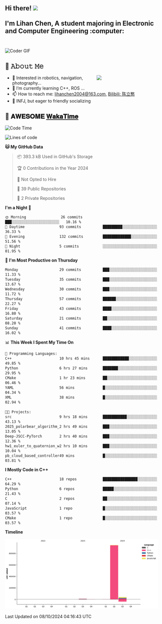 <h2 align="left">
 <abc>
  <br>Hi there! <img src="https://user-images.githubusercontent.com/42378118/110234147-e3259600-7f4e-11eb-95be-0c4047144dea.gif" width="30"><br>
  <br> I'm Lihan Chen, A student majoring in Electronic and Computer Engineering :computer:<br>
  <br>
 </abc>
</h2>

<img align="center" src="https://media.giphy.com/media/SWoSkN6DxTszqIKEqv/giphy.gif" alt="Coder GIF" width="500">

## :book: 𝙰𝚋𝚘𝚞𝚝 𝙼𝚎

<img align="right" width="40%" src="https://github-readme-stats.vercel.app/api?username=LihanChen2004&show_icons=true&icon_color=CE1D2D&text_color=718096&bg_color=ffffff&hide_title=true" />

- 🌟 Interested in robotics, navigation, photography...
- 🌱 I’m currently learning C++, ROS ... 
- 📫 How to reach me: lihanchen2004@163.com, [Bilibili: 陈立憨](https://space.bilibili.com/170786212)
- 👯 INFJ, but eager to friendly socializing

## 📜 𝐀𝐖𝐄𝐒𝐎𝐌𝐄 [𝐖𝐚𝐤𝐚𝐓𝐢𝐦𝐞](https://github.com/anmol098/waka-readme-stats)

<!--START_SECTION:waka-->
![Code Time](http://img.shields.io/badge/Code%20Time-236%20hrs%208%20mins-blue)

![Lines of code](https://img.shields.io/badge/From%20Hello%20World%20I%27ve%20Written-998.4%20thousand%20lines%20of%20code-blue)

**🐱 My GitHub Data** 

> 📦 393.3 kB Used in GitHub's Storage 
 > 
> 🏆 0 Contributions in the Year 2024
 > 
> 🚫 Not Opted to Hire
 > 
> 📜 39 Public Repositories 
 > 
> 🔑 2 Private Repositories 
 > 
**I'm a Night 🦉** 

```text
🌞 Morning                26 commits          ███░░░░░░░░░░░░░░░░░░░░░░   10.16 % 
🌆 Daytime                93 commits          █████████░░░░░░░░░░░░░░░░   36.33 % 
🌃 Evening                132 commits         █████████████░░░░░░░░░░░░   51.56 % 
🌙 Night                  5 commits           ░░░░░░░░░░░░░░░░░░░░░░░░░   01.95 % 
```
📅 **I'm Most Productive on Thursday** 

```text
Monday                   29 commits          ███░░░░░░░░░░░░░░░░░░░░░░   11.33 % 
Tuesday                  35 commits          ███░░░░░░░░░░░░░░░░░░░░░░   13.67 % 
Wednesday                30 commits          ███░░░░░░░░░░░░░░░░░░░░░░   11.72 % 
Thursday                 57 commits          ██████░░░░░░░░░░░░░░░░░░░   22.27 % 
Friday                   43 commits          ████░░░░░░░░░░░░░░░░░░░░░   16.80 % 
Saturday                 21 commits          ██░░░░░░░░░░░░░░░░░░░░░░░   08.20 % 
Sunday                   41 commits          ████░░░░░░░░░░░░░░░░░░░░░   16.02 % 
```


📊 **This Week I Spent My Time On** 

```text
💬 Programming Languages: 
C++                      10 hrs 45 mins      ████████████░░░░░░░░░░░░░   49.85 % 
Python                   6 hrs 27 mins       ███████░░░░░░░░░░░░░░░░░░   29.95 % 
CMake                    1 hr 23 mins        ██░░░░░░░░░░░░░░░░░░░░░░░   06.46 % 
YAML                     56 mins             █░░░░░░░░░░░░░░░░░░░░░░░░   04.34 % 
XML                      38 mins             █░░░░░░░░░░░░░░░░░░░░░░░░   02.94 % 

🐱‍💻 Projects: 
src                      9 hrs 18 mins       ███████████░░░░░░░░░░░░░░   43.13 % 
2025_polarbear_algorithm_2 hrs 49 mins       ███░░░░░░░░░░░░░░░░░░░░░░   13.05 % 
Deep-JSCC-PyTorch        2 hrs 40 mins       ███░░░░░░░░░░░░░░░░░░░░░░   12.36 % 
hw1_euler_to_quaternion_w2 hrs 10 mins       ███░░░░░░░░░░░░░░░░░░░░░░   10.04 % 
pb_cloud_based_controller49 mins             █░░░░░░░░░░░░░░░░░░░░░░░░   03.81 % 
```

**I Mostly Code in C++** 

```text
C++                      18 repos            ████████████████░░░░░░░░░   64.29 % 
Python                   6 repos             █████░░░░░░░░░░░░░░░░░░░░   21.43 % 
C                        2 repos             ██░░░░░░░░░░░░░░░░░░░░░░░   07.14 % 
JavaScript               1 repo              █░░░░░░░░░░░░░░░░░░░░░░░░   03.57 % 
CMake                    1 repo              █░░░░░░░░░░░░░░░░░░░░░░░░   03.57 % 
```



**Timeline**

![Lines of Code chart](https://raw.githubusercontent.com/LihanChen2004/LihanChen2004/main/assets/bar_graph.png)


 Last Updated on 08/10/2024 04:16:43 UTC
<!--END_SECTION:waka-->

<!--
**LihanChen2004/LihanChen2004** is a ✨ _special_ ✨ repository because its `README.md` (this file) appears on your GitHub profile.

Here are some ideas to get you started:

- 🔭 I’m currently working on ...
- 🌱 I’m currently learning ...
- 👯 I’m looking to collaborate on ...
- 🤔 I’m looking for help with ...
- 💬 Ask me about ...
- 📫 How to reach me: ...
- 😄 Pronouns: ...
- ⚡ Fun fact: ...
-->
